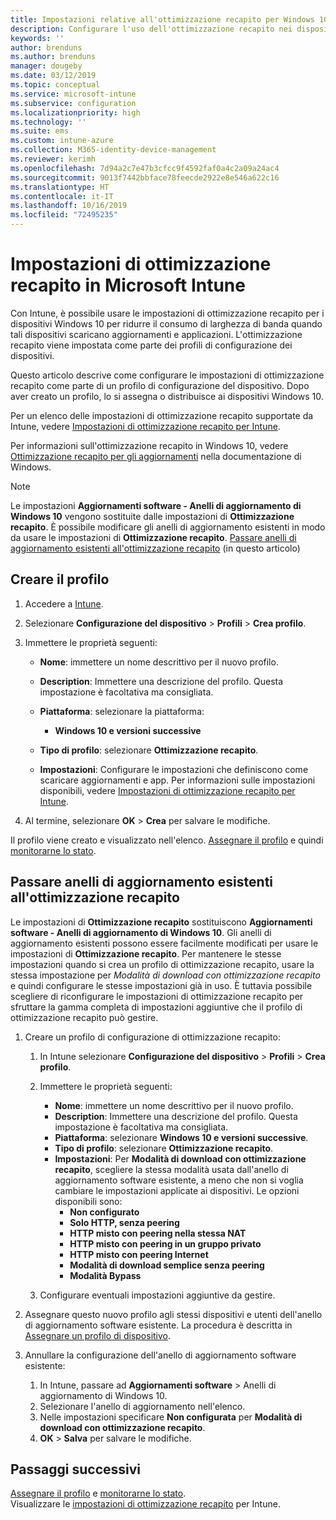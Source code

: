 ```yaml
---
title: Impostazioni relative all'ottimizzazione recapito per Windows 10 in Microsoft Intune - Azure | Microsoft Docs
description: Configurare l'uso dell'ottimizzazione recapito nei dispositivi Windows 10 gestiti con Intune. In Intune, creare un profilo di configurazione del dispositivo per installare gli aggiornamenti da Internet. Vedere anche come sostituire gli anelli di aggiornamento esistenti con un profilo di ottimizzazione recapito.
keywords: ''
author: brenduns
ms.author: brenduns
manager: dougeby
ms.date: 03/12/2019
ms.topic: conceptual
ms.service: microsoft-intune
ms.subservice: configuration
ms.localizationpriority: high
ms.technology: ''
ms.suite: ems
ms.custom: intune-azure
ms.collection: M365-identity-device-management
ms.reviewer: kerimh
ms.openlocfilehash: 7d94a2c7e47b3cfcc9f4592faf0a4c2a09a24ac4
ms.sourcegitcommit: 9013f7442bbface78feecde2922e8e546a622c16
ms.translationtype: HT
ms.contentlocale: it-IT
ms.lasthandoff: 10/16/2019
ms.locfileid: "72495235"
---
```

# <a name="delivery-optimization-settings-in-microsoft-intune"></a>Impostazioni di ottimizzazione recapito in Microsoft Intune

Con Intune, è possibile usare le impostazioni di ottimizzazione recapito per i dispositivi Windows 10 per ridurre il consumo di larghezza di banda quando tali dispositivi scaricano aggiornamenti e applicazioni. L'ottimizzazione recapito viene impostata come parte dei profili di configurazione dei dispositivi.  

Questo articolo descrive come configurare le impostazioni di ottimizzazione recapito come parte di un profilo di configurazione del dispositivo. Dopo aver creato un profilo, lo si assegna o distribuisce ai dispositivi Windows 10. 

Per un elenco delle impostazioni di ottimizzazione recapito supportate da Intune, vedere [Impostazioni di ottimizzazione recapito per Intune](../delivery-optimization-settings.md).  

Per informazioni sull'ottimizzazione recapito in Windows 10, vedere [Ottimizzazione recapito per gli aggiornamenti](https://docs.microsoft.com/windows/deployment/update/waas-delivery-optimization) nella documentazione di Windows.  


> [!NOTE]
> Le impostazioni **Aggiornamenti software - Anelli di aggiornamento di Windows 10** vengono sostituite dalle impostazioni di **Ottimizzazione recapito**. È possibile modificare gli anelli di aggiornamento esistenti in modo da usare le impostazioni di **Ottimizzazione recapito**. [Passare anelli di aggiornamento esistenti all'ottimizzazione recapito](#move-existing-update-rings-to-delivery-optimization) (in questo articolo) 
## <a name="create-the-profile"></a>Creare il profilo

1. Accedere a [Intune](https://go.microsoft.com/fwlink/?linkid=2090973).

2. Selezionare **Configurazione del dispositivo** > **Profili** > **Crea profilo**.

3. Immettere le proprietà seguenti:

    - **Nome**: immettere un nome descrittivo per il nuovo profilo.
    - **Description**: Immettere una descrizione del profilo. Questa impostazione è facoltativa ma consigliata.
    - **Piattaforma**: selezionare la piattaforma:  

        - **Windows 10 e versioni successive**

    - **Tipo di profilo**: selezionare **Ottimizzazione recapito**.
    - **Impostazioni**: Configurare le impostazioni che definiscono come scaricare aggiornamenti e app. Per informazioni sulle impostazioni disponibili, vedere [Impostazioni di ottimizzazione recapito per Intune](../delivery-optimization-settings.md).

4. Al termine, selezionare **OK** > **Crea** per salvare le modifiche.

Il profilo viene creato e visualizzato nell'elenco. [Assegnare il profilo](device-profile-assign.md) e quindi [monitorarne lo stato](device-profile-monitor.md).

## <a name="move-existing-update-rings-to-delivery-optimization"></a>Passare anelli di aggiornamento esistenti all'ottimizzazione recapito

Le impostazioni di **Ottimizzazione recapito** sostituiscono **Aggiornamenti software - Anelli di aggiornamento di Windows 10**. Gli anelli di aggiornamento esistenti possono essere facilmente modificati per usare le impostazioni di **Ottimizzazione recapito**. Per mantenere le stesse impostazioni quando si crea un profilo di ottimizzazione recapito, usare la stessa impostazione per *Modalità di download con ottimizzazione recapito* e quindi configurare le stesse impostazioni già in uso. È tuttavia possibile scegliere di riconfigurare le impostazioni di ottimizzazione recapito per sfruttare la gamma completa di impostazioni aggiuntive che il profilo di ottimizzazione recapito può gestire.

1. Creare un profilo di configurazione di ottimizzazione recapito:

    1. In Intune selezionare **Configurazione del dispositivo** > **Profili** > **Crea profilo**.
    2. Immettere le proprietà seguenti:

        - **Nome**: immettere un nome descrittivo per il nuovo profilo.
        - **Description**: Immettere una descrizione del profilo. Questa impostazione è facoltativa ma consigliata.
        - **Piattaforma**: selezionare **Windows 10 e versioni successive**.
        - **Tipo di profilo**: selezionare **Ottimizzazione recapito**.
        - **Impostazioni**: Per **Modalità di download con ottimizzazione recapito**, scegliere la stessa modalità usata dall'anello di aggiornamento software esistente, a meno che non si voglia cambiare le impostazioni applicate ai dispositivi. Le opzioni disponibili sono:
            - **Non configurato**
            - **Solo HTTP, senza peering**
            - **HTTP misto con peering nella stessa NAT**
            - **HTTP misto con peering in un gruppo privato**
            - **HTTP misto con peering Internet**
            - **Modalità di download semplice senza peering**
            - **Modalità Bypass**
    3. Configurare eventuali impostazioni aggiuntive da gestire.
1. Assegnare questo nuovo profilo agli stessi dispositivi e utenti dell'anello di aggiornamento software esistente. La procedura è descritta in [Assegnare un profilo di dispositivo](device-profile-assign.md).

3. Annullare la configurazione dell'anello di aggiornamento software esistente:
    1. In Intune, passare ad **Aggiornamenti software** > Anelli di aggiornamento di Windows 10.
    2. Selezionare l'anello di aggiornamento nell'elenco.
    3. Nelle impostazioni specificare **Non configurata** per **Modalità di download con ottimizzazione recapito**.
    4. **OK** > **Salva** per salvare le modifiche.

## <a name="next-steps"></a>Passaggi successivi

[Assegnare il profilo](device-profile-assign.md) e [monitorarne lo stato](device-profile-monitor.md).  
Visualizzare le [impostazioni di ottimizzazione recapito](../delivery-optimization-settings.md) per Intune.
